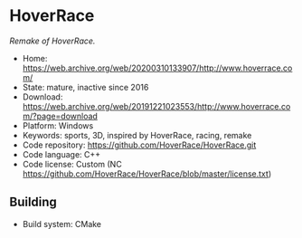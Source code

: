 # HoverRace

_Remake of HoverRace._

- Home: https://web.archive.org/web/20200310133907/http://www.hoverrace.com/
- State: mature, inactive since 2016
- Download: https://web.archive.org/web/20191221023553/http://www.hoverrace.com/?page=download
- Platform: Windows
- Keywords: sports, 3D, inspired by HoverRace, racing, remake
- Code repository: https://github.com/HoverRace/HoverRace.git
- Code language: C++
- Code license: Custom (NC https://github.com/HoverRace/HoverRace/blob/master/license.txt)

## Building

- Build system: CMake
